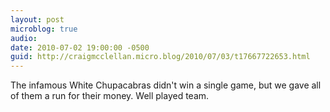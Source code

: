 ```yaml
---
layout: post
microblog: true
audio: 
date: 2010-07-02 19:00:00 -0500
guid: http://craigmcclellan.micro.blog/2010/07/03/t17667722653.html
---
```

The infamous White Chupacabras didn't win a single game, but we gave all of them a run for their money.  Well played team.
